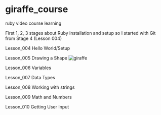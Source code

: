 # giraffe_course
ruby video course learning

First 1, 2, 3 stages about Ruby installation and setup
so I started with Git from Stage 4 (Lesson 004)

Lesson_004 Hello World/Setup

Lesson_005 Drawing a Shape
![giraffe](https://user-images.githubusercontent.com/2319262/188821264-1cc3bb02-7bbe-401b-87d6-25c1b2c14c1d.PNG)

Lesson_006 Variables

Lesson_007 Data Types

Lesson_008 Working with strings

Lesson_009 Math and Numbers

Lesson_010 Getting User Input

